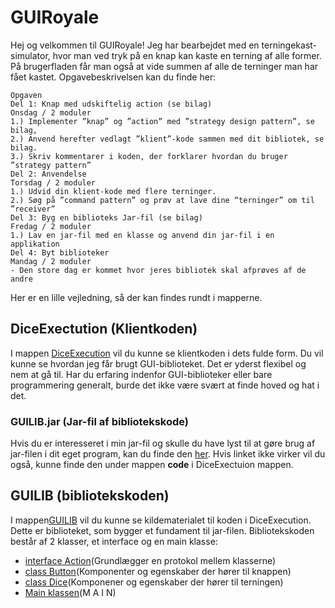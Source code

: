 # GUIRoyale
Hej og velkommen til GUIRoyale!
Jeg har bearbejdet med en terningekast-simulator, 
hvor man ved tryk på en knap kan kaste en terning af alle former. 
På brugerfladen får man også at vide summen af alle de terninger man har fået kastet. 
Opgavebeskrivelsen kan du finde her:

````
Opgaven 
Del 1: Knap med udskiftelig action (se bilag)
Onsdag / 2 moduler
1.) Implementer ”knap” og ”action” med ”strategy design pattern”, se bilag,
2.) Anvend herefter vedlagt ”klient”-kode sammen med dit bibliotek, se bilag.
3.) Skriv kommentarer i koden, der forklarer hvordan du bruger ”strategy pattern”
Del 2: Anvendelse
Torsdag / 2 moduler
1.) Udvid din klient-kode med flere terninger.
2.) Søg på ”command pattern” og prøv at lave dine “terninger” om til ”receiver”
Del 3: Byg en biblioteks Jar-fil (se bilag)
Fredag / 2 moduler
1.) Lav en jar-fil med en klasse og anvend din jar-fil i en applikation
Del 4: Byt biblioteker
Mandag / 2 moduler
- Den store dag er kommet hvor jeres bibliotek skal afprøves af de andre

````
Her er en lille vejledning, så der kan findes rundt i mapperne.

## DiceExectution (Klientkoden)
I mappen [DiceExecution](DiceExecution) vil du kunne se klientkoden i dets fulde form. 
Du vil kunne se hvordan jeg får brugt GUI-biblioteket. 
Det er yderst flexibel og nem at gå til.
Har du erfaring indenfor GUI-biblioteker eller bare programmering generalt,
burde det ikke være svært at finde hoved og hat i det.

### GUILIB.jar (Jar-fil af bibliotekskode)
Hvis du er interesseret i min jar-fil og skulle du have lyst til at gøre brug af jar-filen
i dit eget program, kan du finde den [her](DiceExecution/code). Hvis linket ikke virker vil du også,
kunne finde den under mappen **code** i DiceExectuion mappen.

## GUILIB (bibliotekskoden)
I mappen[GUILIB](GUILIB) vil du kunne se kildematerialet til koden i DiceExecution. 
Dette er biblioteket, som bygger et fundament til jar-filen.
Bibliotekskoden består af 2 klasser, et interface og en main klasse:
- [interface Action](GUILIB/Act.pde)(Grundlægger en protokol mellem klasserne) 
- [class Button](GUILIB/Butt.pde)(Komponenter og egenskaber der hører til knappen)
- [class Dice](GUILIB/Dice.pde)(Komponener og egenskaber der hører til terningen)
- [Main klassen](GUILIB/GUILIB.pde)(M A I N)
